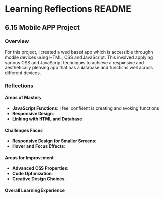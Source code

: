 
# Learning Reflections README 

## **6.15 Mobile APP Project**

### Overview
For this project, I created a wed based app which is accessible throughh modile devices using HTML, CSS and JavaScript. This involved applying various CSS and JavaScript techniques to achieve a responsive and aesthetically pleasing app that has a database and functions well across different devices. 

### Reflections

#### Areas of Mastery

- **JavaScript Functions**: I feel confident is creating and evoking functions
- **Responsive Design**: 
- **Linking with HTML and Database**: 

#### Challenges Faced

- **Responsive Design for Smaller Screens**:
- **Hover and Focus Effects**: 

#### Areas for Improvement

- **Advanced CSS Properties**: 
- **Code Optimization**: 
- **Creative Design Choices**:

#### Overall Learning Experience
